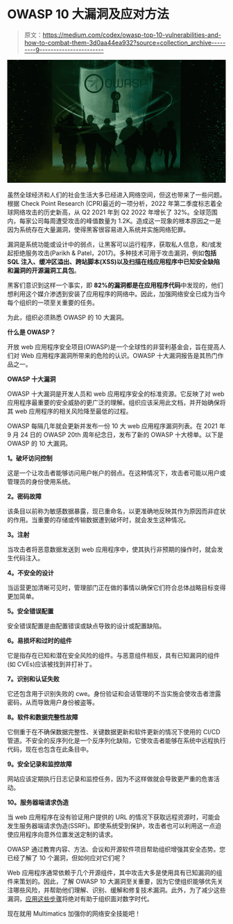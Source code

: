 # OWASP 10 大漏洞及应对方法

> 原文：<https://medium.com/codex/owasp-top-10-vulnerabilities-and-how-to-combat-them-3d0aa44ea932?source=collection_archive---------9----------------------->

![](img/0ae3010e1ff214f89a50702b709c486a.png)

虽然全球经济和人们的社会生活大多已经进入网络空间，但这也带来了一些问题。根据 Check Point Research (CPR)最近的一项分析，2022 年第二季度标志着全球网络攻击的历史新高，从 Q2 2021 年到 Q2 2022 年增长了 32%。全球范围内，每家公司每周遭受攻击的峰值数量为 1.2K。造成这一现象的根本原因之一是因为系统存在大量漏洞，使得黑客很容易进入系统并实施网络犯罪。

漏洞是系统功能或设计中的弱点，让黑客可以运行程序，获取私人信息，和/或发起拒绝服务攻击(Parikh & Patel，2017)。多种技术可用于攻击漏洞，例如**包括 SQL 注入、缓冲区溢出、跨站脚本(XSS)以及扫描在线应用程序中已知安全缺陷和漏洞的开源漏洞工具包**。

黑客们意识到这样一个事实，即 **82%的漏洞都是在应用程序代码**中发现的，他们想利用这个媒介渗透到安装了应用程序的网络中。因此，加强网络安全已成为当今每个组织的一项至关重要的任务。

为此，组织必须熟悉 OWASP 的 10 大漏洞。

**什么是 OWASP？**

开放 web 应用程序安全项目(OWASP)是一个全球性的非营利基金会，旨在提高人们对 Web 应用程序漏洞所带来的危险的认识。OWASP 十大漏洞报告是其热门作品之一。

**OWASP 十大漏洞**

OWASP 十大漏洞是开发人员和 web 应用程序安全的标准资源。它反映了对 web 应用程序最重要的安全威胁的更广泛的理解。组织应该采用此文档，并开始确保将其 web 应用程序的相关风险降至最低的过程。

OWASP 每隔几年就会更新并发布一份 10 大 web 应用程序漏洞列表。在 2021 年 9 月 24 日的 OWASP 20th 周年纪念日，发布了新的 OWASP 十大榜单。以下是 OWASP 的 10 大漏洞。

**1。破坏访问控制**

这是一个让攻击者能够访问用户帐户的弱点。在这种情况下，攻击者可能以用户或管理员的身份使用系统。

**2。密码故障**

该条目以前称为敏感数据暴露，现已重命名，以更准确地反映其作为原因而非症状的作用。当重要的存储或传输数据遭到破坏时，就会发生这种情况。

**3。注射**

当攻击者将恶意数据发送到 web 应用程序中，使其执行非预期的操作时，就会发生代码注入。

**4。不安全的设计**

当运营更加清晰可见时，管理部门正在做的事情以确保它们符合总体战略目标变得更加简单。

**5。安全错误配置**

安全错误配置是由配置错误或缺点导致的设计或配置缺陷。

**6。易损坏和过时的组件**

它是指存在已知和潜在安全风险的组件。与恶意组件相反，具有已知漏洞的组件(如 CVEs)应该被找到并打补丁。

**7。识别和认证失败**

它还包含用于识别失败的 cwe。身份验证和会话管理的不当实施会使攻击者泄露密码，从而导致用户身份被盗等。

**8。软件和数据完整性故障**

它侧重于在不确保数据完整性、关键数据更新和软件更新的情况下使用的 CI/CD 管道。不安全的反序列化是一个反序列化缺陷，它使攻击者能够在系统中远程执行代码，现在也包含在此条目中。

**9。安全记录和监控故障**

网站应该定期执行日志记录和监控任务，因为不这样做就会导致更严重的危害活动。

**10。服务器端请求伪造**

当 web 应用程序在没有验证用户提供的 URL 的情况下获取远程资源时，可能会发生服务器端请求伪造(SSRF)。即使系统受到保护，攻击者也可以利用这一点迫使应用程序向意外位置发送定制的请求。

OWASP 通过教育内容、方法、会议和开源软件项目帮助组织增强其安全态势。您已经了解了 10 个漏洞，但如何应对它们呢？

Web 应用程序通常依赖于几个开源组件，其中攻击大多是使用具有已知漏洞的组件来策划的。因此，了解 OWASP 10 大漏洞至关重要，因为它使组织能够优先关注哪些风险，并帮助他们理解、识别、缓解和修复技术漏洞。此外，为了减少这些漏洞，[应用这些步骤](https://multimatics.co.id/blog/oct/owasp-top10-vulnerabilities.aspx)将绝对有助于组织面对数字时代。

现在就用 Multimatics 加强你的网络安全技能吧！